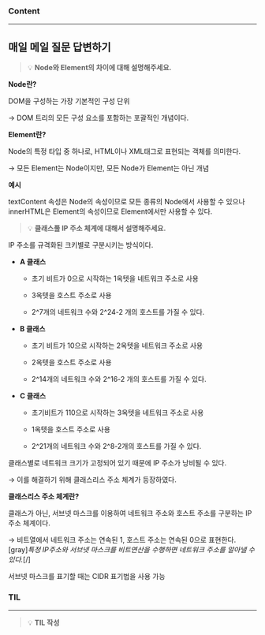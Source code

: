 
### Content

---

## 매일 메일 질문 답변하기

> 💡 ****Node와 Element의 차이에 대해 설명해주세요.****

**Node란?**

DOM을 구성하는 가장 기본적인 구성 단위

→ DOM 트리의 모든 구성 요소를 포함하는 포괄적인 개념이다.


**Element란?**

Node의 특정 타입 중 하나로, HTML이나 XML태그로 표현되는 객체를 의미한다.

→ 모든 Element는 Node이지만, 모든 Node가 Element는 아닌 개념


**예시**

textContent 속성은 Node의 속성이므로 모든 종류의 Node에서 사용할 수 있으나 innerHTML은 Element의 속성이므로 Element에서만 사용할 수 있다.


> 💡 ****클래스풀 IP 주소 체계에 대해서 설명해주세요.****

IP 주소를 규격화된 크키별로 구분시키는 방식이다.


- **A 클래스**
  - 초기 비트가 0으로 시작하는 1옥텟을 네트워크 주소로 사용

  - 3옥텟을 호스트 주소로 사용

  - 2^7개의 네트워크 수와 2^24-2 개의 호스트를 가질 수 있다.


- **B 클래스**
  - 초기 비트가 10으로 시작하는 2옥텟을 네트워크 주소로 사용

  - 2옥텟을 호스트 주소로 사용

  - 2^14개의 네트워크 수와 2^16-2 개의 호스트를 가질 수 있다.


- **C 클래스**
  - 초기비트가 110으로 시작하는 3옥텟을 네트워크 주소로 사용

  - 1옥텟을 호스트 주소로 사용

  - 2^21개의 네트워크 수와 2^8-2개의 호스트를 가질 수 있다.



클래스별로 네트워크 크기가 고정되어 있기 때문에 IP 주소가 낭비될 수 있다.

→ 이를 해결하기 위해 클래스리스 주소 체계가 등장하였다.


**클래스리스 주소 체계란?**

클래스가 아닌, 서브넷 마스크를 이용하여 네트워크 주소와 호스트 주소를 구분하는 IP주소 체계이다.

→ 비트열에서 네트워크 주소는 연속된 1, 호스트 주소는 연속된 0으로 표현한다.
[gray]*특정 IP주소와 서브넷 마스크를 비트연산을 수행하면 네트워크 주소를 알아낼 수 있다.*[/]



서브넷 마스크를 표기할 때는 CIDR 표기법을 사용 가능


### **TIL**

---


> 💡 **TIL 작성**

